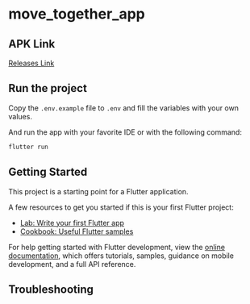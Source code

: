 # move_together_app

## APK Link
[Releases Link](https://github.com/ESGI-69/challenge-flutter-go/releases)

## Run the project
Copy the `.env.example` file to `.env` and fill the variables with your own values.

And run the app with your favorite IDE or with the following command:
```bash
flutter run
```

## Getting Started

This project is a starting point for a Flutter application.

A few resources to get you started if this is your first Flutter project:

- [Lab: Write your first Flutter app](https://docs.flutter.dev/get-started/codelab)
- [Cookbook: Useful Flutter samples](https://docs.flutter.dev/cookbook)

For help getting started with Flutter development, view the
[online documentation](https://docs.flutter.dev/), which offers tutorials,
samples, guidance on mobile development, and a full API reference.

## Troubleshooting